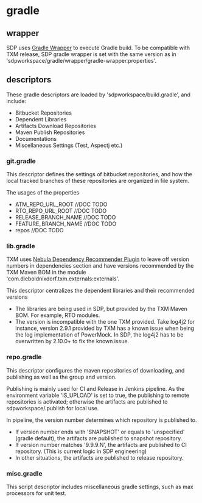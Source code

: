 # gradle

## wrapper 

SDP uses
[Gradle Wrapper](https://docs.gradle.org/current/userguide/gradle_wrapper.html)
to execute Gradle build. To be compatible with TXM release, SDP gradle
wrapper is set with the same version as in
'sdpworkspace/gradle/wrapper/gradle-wrapper.properties'.

## descriptors

These gradle descriptors are loaded by 'sdpworkspace/build.gradle', and
include:

- Bitbucket Repositories
- Dependent Libraries
- Artifacts Download Repositories
- Maven Publish Repositories
- Documentations
- Miscellaneous Settings (Test, Aspectj etc.)

### git.gradle

This descriptor defines the settings of bitbucket repositories, and how
the local tracked branches of these repositories are organized in file
system.

The usages of the properties

- ATM_REPO_URL_ROOT //DOC TODO
- RTO_REPO_URL_ROOT //DOC TODO
- RELEASE_BRANCH_NAME //DOC TODO
- FEATURE_BRANCH_NAME //DOC TODO
- repos //DOC TODO

### lib.gradle

TXM uses
[Nebula Dependency Recommender Plugin](https://github.com/nebula-plugins/nebula-dependency-recommender-plugin)
to leave off version numbers in dependencies section and have versions
recommended by the TXM Maven BOM in the module
'com.dieboldnixdorf.txm.externals:externals'.

This descriptor centralizes the dependent libraries and their
recommended versions
- The libraries are being used in SDP, but provided by the TXM Maven
  BOM. For example, RTO modules.
- The version is incompatible with the one TXM provided. Take log4j2 for
  instance, version 2.9.1 provided by TXM has a known issue when being
  the log implementation of PowerMock. In SDP, the log4j2 has to be
  overwritten by 2.10.0+ to fix the known issue.

### repo.gradle

This descriptor configures the maven repositories of downloading, and
publishing as well as the group and version.

Publishing is mainly used for CI and Release in Jenkins pipeline. As the
environment variable 'IS_UPLOAD' is set to true, the publishing to
remote repositories is activated; otherwise the artifacts are published
to sdpworkspace/.publish for local use.

In pipeline, the version number determines which repository is
published to.
- If version number ends with 'SNAPSHOT' or equals to 'unspecified' 
  (gradle default), the artifacts are published to snapshot repository.
- If version number matches '9.9.9.N', the artifacts are published to CI
  repository. (This is current logic in SDP engineering)
- In other situations, the artifacts are published to release
  repository.

### misc.gradle

This script descriptor includes miscellaneous gradle settings, such as
max processors for unit test.